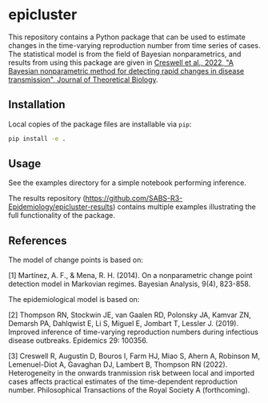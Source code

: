 # epicluster

This repository contains a Python package that can be used to estimate changes in the time-varying reproduction number from time series of cases. The statistical model is from the field of Bayesian nonparametrics, and results from using this package are given in [Creswell et al., 2022, "A Bayesian nonparametric method for detecting rapid changes in disease transmission", Journal of Theoretical Biology](https://www.sciencedirect.com/science/article/pii/S0022519322003423).

## Installation

Local copies of the package files are installable via `pip`:

```bash
pip install -e .
```

## Usage

See the examples directory for a simple notebook performing inference. 

The results repository (https://github.com/SABS-R3-Epidemiology/epicluster-results) contains multiple examples illustrating the full functionality of the package.


## References
The model of change points is based on:

[1]
Martínez, A. F., & Mena, R. H. (2014). On a nonparametric change point detection model in Markovian regimes. Bayesian Analysis, 9(4), 823-858.

The epidemiological model is based on:

[2]
Thompson RN, Stockwin JE, van Gaalen RD, Polonsky JA, Kamvar ZN, Demarsh PA,
Dahlqwist E, Li S, Miguel E, Jombart T, Lessler J. (2019). Improved inference of
time-varying reproduction numbers during infectious disease outbreaks.
Epidemics 29: 100356.

[3]
Creswell R, Augustin D, Bouros I, Farm HJ, Miao S, Ahern A, Robinson M, Lemenuel-Diot A,
Gavaghan DJ, Lambert B, Thompson RN (2022). Heterogeneity in the onwards tranmission risk between local and imported cases affects practical estimates of the time-dependent reproduction number. Philosophical Transactions of the Royal Society A (forthcoming).
